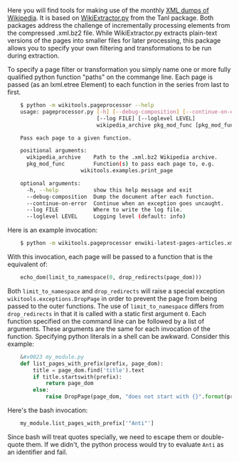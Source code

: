 Here you will find tools for making use of the monthly [XML dumps of Wikipedia](http://en.wikipedia.org/wiki/Wikipedia:Database_download). It is based on [WikiExtractor.py](http://medialab.di.unipi.it/Project/SemaWiki/Tools/WikiExtractor.py) from the Tanl package. Both packages address the challenge of incrementally processing <page> elements from the compressed .xml.bz2 file. While WikiExtractor.py extracts plain-text versions of the pages into smaller files for later processing, this package allows you to specify your own filtering and transformations to be run during extraction.

To specify a page filter or transformation you simply name one or more fully qualified python function "paths" on the commange line. Each page is passed (as an lxml.etree Element) to each function in the series from last to first.

```bash
    $ python -m wikitools.pageprocessor --help
    usage: pageprocessor.py [-h] [--debug-composition] [--continue-on-error]
                            [--log FILE] [--loglevel LEVEL]
                            wikipedia_archive pkg_mod_func [pkg_mod_func ...]

    Pass each page to a given function.

    positional arguments:
      wikipedia_archive    Path to the .xml.bz2 Wikipedia archive.
      pkg_mod_func         Function(s) to pass each page to, e.g.
                       wikitools.examples.print_page

    optional arguments:
      -h, --help           show this help message and exit
      --debug-composition  Dump the document after each function.
      --continue-on-error  Continue when an exception goes uncaught.
      --log FILE           Where to write the log file.
      --loglevel LEVEL     Logging level (default: info)
```

Here is an example invocation:

```bash
    $ python -m wikitools.pageprocessor enwiki-latest-pages-articles.xml.bz2 wikitools.examples.echo_dom wikitools.filters.limit_to_namespace[0] wikitools.filters.drop_redirects
```

With this invocation, each page will be passed to a function that is the equivalent of:

```python
    echo_dom(limit_to_namespace(0, drop_redirects(page_dom)))
```

Both `limit_to_namespace` and `drop_redirects` will raise a special exception `wikitools.exceptions.DropPage` in order to prevent the page from being passed to the outer functions. The use of `limit_to_namespace` differs from `drop_redirects` in that it is called with a static first argument `0`. Each function specified on the command line can be followed by a list of arguments. These arguments are the same for each invocation of the function. Specifying python literals in a shell can be awkward. Consider this example:

```python
    &#x0023 my_module.py
    def list_pages_with_prefix(prefix, page_dom):
        title = page_dom.find('title').text
        if title.startswith(prefix):
            return page_dom
        else:
            raise DropPage(page_dom, "does not start with {}".format(prefix))
```

Here's the bash invocation:

```bash
    my_module.list_pages_with_prefix['"Anti"']
```

Since bash will treat quotes specially, we need to escape them or double-quote them. If we didn't, the python process would try to evaluate `Anti` as an identifier and fail.


